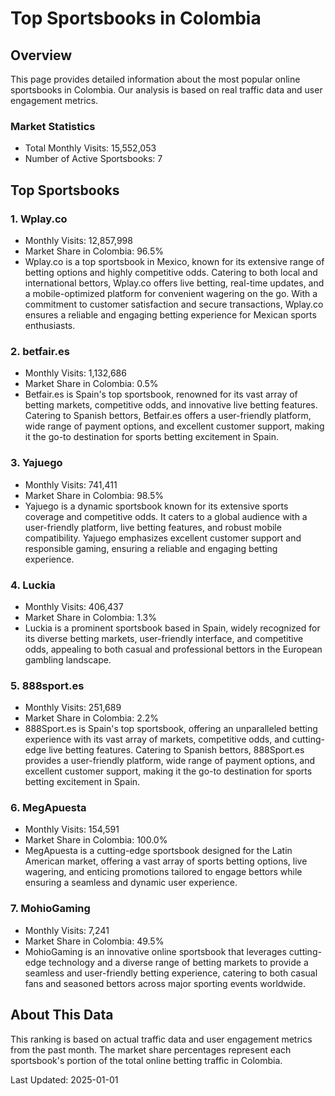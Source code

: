 # Top Sportsbooks in Colombia

## Overview
This page provides detailed information about the most popular online sportsbooks in Colombia. 
Our analysis is based on real traffic data and user engagement metrics.

### Market Statistics
- Total Monthly Visits: 15,552,053
- Number of Active Sportsbooks: 7

## Top Sportsbooks

### 1. Wplay.co
- Monthly Visits: 12,857,998
- Market Share in Colombia: 96.5%
-  Wplay.co is a top sportsbook in Mexico, known for its extensive range of betting options and highly competitive odds. Catering to both local and international bettors, Wplay.co offers live betting, real-time updates, and a mobile-optimized platform for convenient wagering on the go. With a commitment to customer satisfaction and secure transactions, Wplay.co ensures a reliable and engaging betting experience for Mexican sports enthusiasts.

### 2. betfair.es
- Monthly Visits: 1,132,686
- Market Share in Colombia: 0.5%
-  Betfair.es is Spain's top sportsbook, renowned for its vast array of betting markets, competitive odds, and innovative live betting features. Catering to Spanish bettors, Betfair.es offers a user-friendly platform, wide range of payment options, and excellent customer support, making it the go-to destination for sports betting excitement in Spain.

### 3. Yajuego
- Monthly Visits: 741,411
- Market Share in Colombia: 98.5%
-  Yajuego is a dynamic sportsbook known for its extensive sports coverage and competitive odds. It caters to a global audience with a user-friendly platform, live betting features, and robust mobile compatibility. Yajuego emphasizes excellent customer support and responsible gaming, ensuring a reliable and engaging betting experience.

### 4. Luckia
- Monthly Visits: 406,437
- Market Share in Colombia: 1.3%
- Luckia is a prominent sportsbook based in Spain, widely recognized for its diverse betting markets, user-friendly interface, and competitive odds, appealing to both casual and professional bettors in the European gambling landscape.

### 5. 888sport.es
- Monthly Visits: 251,689
- Market Share in Colombia: 2.2%
-  888Sport.es is Spain's top sportsbook, offering an unparalleled betting experience with its vast array of markets, competitive odds, and cutting-edge live betting features. Catering to Spanish bettors, 888Sport.es provides a user-friendly platform, wide range of payment options, and excellent customer support, making it the go-to destination for sports betting excitement in Spain.

### 6. MegApuesta
- Monthly Visits: 154,591
- Market Share in Colombia: 100.0%
- MegApuesta is a cutting-edge sportsbook designed for the Latin American market, offering a vast array of sports betting options, live wagering, and enticing promotions tailored to engage bettors while ensuring a seamless and dynamic user experience.

### 7. MohioGaming
- Monthly Visits: 7,241
- Market Share in Colombia: 49.5%
- MohioGaming is an innovative online sportsbook that leverages cutting-edge technology and a diverse range of betting markets to provide a seamless and user-friendly betting experience, catering to both casual fans and seasoned bettors across major sporting events worldwide.


## About This Data
This ranking is based on actual traffic data and user engagement metrics from the past month. 
The market share percentages represent each sportsbook's portion of the total online betting traffic in Colombia.

Last Updated: 2025-01-01
